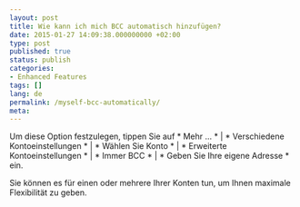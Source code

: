 ```yaml
---
layout: post
title: Wie kann ich mich BCC automatisch hinzufügen?
date: 2015-01-27 14:09:38.000000000 +02:00
type: post
published: true
status: publish
categories:
- Enhanced Features
tags: []
lang: de
permalink: /myself-bcc-automatically/
meta:
---
```


Um diese Option festzulegen, tippen Sie auf * Mehr ... * \| * Verschiedene Kontoeinstellungen * \| * Wählen Sie Konto * \| * Erweiterte Kontoeinstellungen * \| * Immer BCC * \| * Geben Sie Ihre eigene Adresse * ein.

Sie können es für einen oder mehrere Ihrer Konten tun, um Ihnen maximale Flexibilität zu geben.
